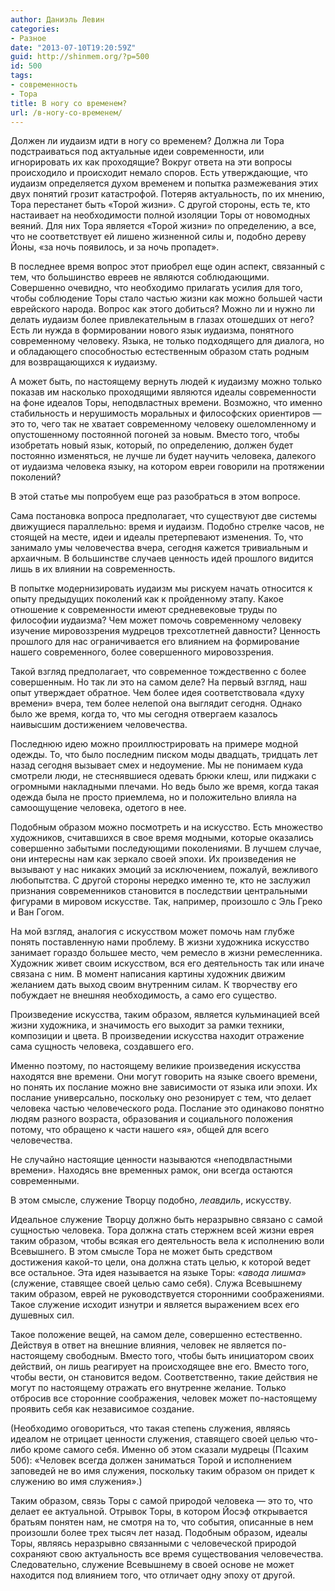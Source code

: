 ```yaml
---
author: Даниэль Левин
categories:
- Разное
date: "2013-07-10T19:20:59Z"
guid: http://shinmem.org/?p=500
id: 500
tags:
- современность
- Тора
title: В ногу со временем?
url: /в-ногу-со-временем/
---
```

<!--more-->

Должен ли иудаизм идти в ногу со временем? Должна ли Тора подстраиваться под актуальные идеи современности, или игнорировать их как проходящие? Вокруг ответа на эти вопросы происходило и происходит немало споров. Есть утверждающие, что иудаизм определяется духом временем и попытка размежевания этих двух понятий грозит катастрофой. Потеряв актуальность, по их мнению, Тора перестанет быть «Торой жизни». С другой стороны, есть те, кто настаивает на необходимости полной изоляции Торы от новомодных веяний. Для них Тора является «Торой жизни» по определению, а все, что не соответствует ей лишено жизненной силы и, подобно дереву Йоны, «за ночь появилось, и за ночь пропадет». 

В последнее время вопрос этот приобрел еще один аспект, связанный с тем, что большинство евреев не являются соблюдающими. Совершенно очевидно, что необходимо прилагать усилия для того, чтобы соблюдение Торы стало частью жизни как можно большей части еврейского народа. Вопрос как этого добиться? Можно ли и нужно ли делать иудаизм более привлекательным в глазах отошедших от него? Есть ли нужда в формировании нового язык иудаизма, понятного современному человеку. Языка, не только подходящего для диалога, но и обладающего способностью естественным образом стать родным для возвращающихся к иудаизму. 

А может быть, по настоящему вернуть людей к иудаизму можно только показав им насколько проходящими являются идеалы современности на фоне идеалов Торы, неподвластных времени. Возможно, что именно стабильность и нерушимость моральных и философских ориентиров — это то, чего так не хватает современному человеку ошеломленному и опустошенному постоянной погоней за новым. Вместо того, чтобы изобретать новый язык, который, по определению, должен будет постоянно изменяться, не лучше ли будет научить человека, далекого от иудаизма человека языку, на котором евреи говорили на протяжении поколений? 

В этой статье мы попробуем еще раз разобраться в этом вопросе. 

Сама постановка вопроса предполагает, что существуют две системы движущиеся параллельно: время и иудаизм. Подобно стрелке часов, не стоящей на месте, идеи и идеалы претерпевают изменения. То, что занимало умы человечества вчера, сегодня кажется тривиальным и архаичным. В большинстве случаев ценность идей прошлого видится лишь в их влиянии на современность. 

В попытке модернизировать иудаизм мы рискуем начать относится к опыту предыдущих поколений как к пройденному этапу. Какое отношение к современности имеют средневековые труды по философии иудаизма? Чем может помочь современному человеку изучение мировоззрения мудрецов трехсотлетней давности? Ценность прошлого для нас ограничивается его влиянием на формирование нашего современного, более совершенного мировоззрения. 

Такой взгляд предполагает, что современное тождественно с более совершенным. Но так ли это на самом деле? На первый взгляд, наш опыт утверждает обратное. Чем более идея соответствовала «духу времени» вчера, тем более нелепой она выглядит сегодня. Однако было же время, когда то, что мы сегодня отвергаем казалось наивысшим достижением человечества. 

Последнюю идею можно проиллюстрировать на примере модной одежды. То, что было последним писком моды двадцать, тридцать лет назад сегодня вызывает смех и недоумение. Мы не понимаем куда смотрели люди, не стеснявшиеся одевать брюки клеш, или пиджаки с огромными накладными плечами. Но ведь было же время, когда такая одежда была не просто приемлема, но и положительно влияла на самоощущение человека, одетого в нее. 

Подобным образом можно посмотреть и на искусство. Есть множество художников, считавшихся в свое время модными, которые оказались совершенно забытыми последующими поколениями. В лучшем случае, они интересны нам как зеркало своей эпохи. Их произведения не вызывают у нас никаких эмоций за исключением, пожалуй, вежливого любопытства. С другой стороны нередко именно те, кто не заслужил признания современников становится в последствии центральными фигурами в мировом искусстве. Так, например, произошло с Эль Греко и Ван Гогом. 

На мой взгляд, аналогия с искусством может помочь нам глубже понять поставленную нами проблему. В жизни художника искусство занимает гораздо большее место, чем ремесло в жизни ремесленника. Художник живет своим искусством, вся его деятельность так или иначе связана с ним. В момент написания картины художник движим желанием дать выход своим внутренним силам. К творчеству его побуждает не внешняя необходимость, а само его существо. 

Произведение искусства, таким образом, является кульминацией всей жизни художника, и значимость его выходит за рамки техники, композиции и цвета. В произведении искусства находит отражение сама сущность человека, создавшего его. 

Именно поэтому, по настоящему великие произведения искусства находятся вне времени. Они могут говорить на языке своего времени, но понять их послание можно вне зависимости от языка или эпохи. Их послание универсально, поскольку оно резонирует с тем, что делает человека частью человеческого рода. Послание это одинаково понятно людям разного возраста, образования и социального положения потому, что обращено к части нашего «я», общей для всего человечества. 

Не случайно настоящие ценности называются «неподвластными времени». Находясь вне временных рамок, они всегда остаются современными. 

В этом смысле, служение Творцу подобно, _леавдиль_, искусству. 

Идеальное служение Творцу должно быть неразрывно связано с самой сущностью человека. Тора должна стать стержнем всей жизни еврея таким образом, чтобы всякая его деятельность вела к исполнению воли Всевышнего. В этом смысле Тора не может быть средством достижения какой-то цели, она должна стать целью, к которой ведет все остальное. Эта идея называется на языке Торы: «_авода лишма_» (служение, ставящее своей целью само себя). Служа Всевышнему таким образом, еврей не руководствуется сторонними соображениями. Такое служение исходит изнутри и является выражением всех его душевных сил. 

Такое положение вещей, на самом деле, совершенно естественно. Действуя в ответ на внешние влияния, человек не является по-настоящему свободным. Вместо того, чтобы быть инициатором своих действий, он лишь реагирует на происходящее вне его. Вместо того, чтобы вести, он становится ведом. Соответственно, такие действия не могут по настоящему отражать его внутренне желание. Только отбросив все сторонние соображения, человек может по-настоящему проявить себя как независимое создание. 

(Необходимо оговориться, что такая степень служения, являясь идеалом не отрицает ценности служения, ставящего своей целью что-либо кроме самого себя. Именно об этом сказали мудрецы (Псахим 50б): «Человек всегда должен заниматься Торой и исполнением заповедей не во имя служения, поскольку таким образом он придет к служению во имя служения».) 

Таким образом, связь Торы с самой природой человека — это то, что делает ее актуальной. Отрывок Торы, в котором Йосэф открывается братьям понятен нам, не смотря на то, что события, описанные в нем произошли более трех тысяч лет назад. Подобным образом, идеалы Торы, являясь неразрывно связанными с человеческой природой сохраняют свою актуальность все время существования человечества. Следовательно, служение Всевышнему в своей основе не может находится под влиянием того, что отличает одну эпоху от другой.